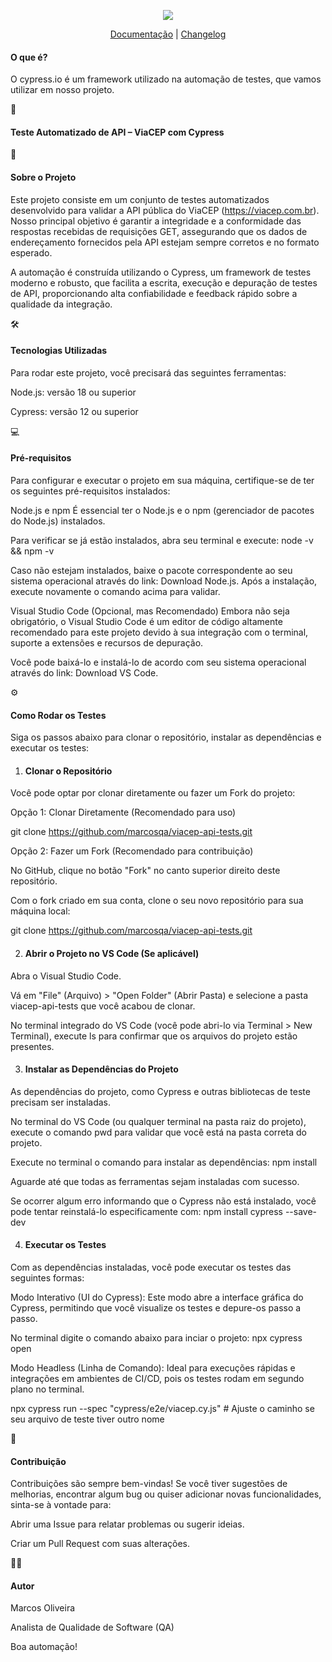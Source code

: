 ﻿<p align ="center">
  <img src="https://cloud.githubusercontent.com/assets/1268976/20607953/d7ae489c-b24a-11e6-9cc4-91c6c74c5e88.png"/>
</p>

<p align="center">
  <a href="https://on.cypress.io">Documentação</a> |
  <a href="https://on.cypress.io/changelog">Changelog</a>

<p>

<h4> O que é?</h4>

O cypress.io é um framework utilizado na automação de testes, que vamos utilizar em nosso projeto.

</p>

<p>

🚀 <h4>Teste Automatizado de API – ViaCEP com Cypress</h4>

📝 <h4>Sobre o Projeto</h4>
Este projeto consiste em um conjunto de testes automatizados desenvolvido para validar a API pública do ViaCEP (https://viacep.com.br). Nosso principal objetivo é garantir a integridade e a conformidade das respostas recebidas de requisições GET, assegurando que os dados de endereçamento fornecidos pela API estejam sempre corretos e no formato esperado.

A automação é construída utilizando o Cypress, um framework de testes moderno e robusto, que facilita a escrita, execução e depuração de testes de API, proporcionando alta confiabilidade e feedback rápido sobre a qualidade da integração.

🛠️ <h4>Tecnologias Utilizadas</h4>
Para rodar este projeto, você precisará das seguintes ferramentas:

Node.js: versão 18 ou superior

Cypress: versão 12 ou superior

💻 <h4>Pré-requisitos</h4>
Para configurar e executar o projeto em sua máquina, certifique-se de ter os seguintes pré-requisitos instalados:

Node.js e npm
É essencial ter o Node.js e o npm (gerenciador de pacotes do Node.js) instalados.

Para verificar se já estão instalados, abra seu terminal e execute:
node -v && npm -v

Caso não estejam instalados, baixe o pacote correspondente ao seu sistema operacional através do link: Download Node.js. Após a instalação, execute novamente o comando acima para validar.

Visual Studio Code (Opcional, mas Recomendado)
Embora não seja obrigatório, o Visual Studio Code é um editor de código altamente recomendado para este projeto devido à sua integração com o terminal, suporte a extensões e recursos de depuração.

Você pode baixá-lo e instalá-lo de acordo com seu sistema operacional através do link: Download VS Code.

⚙️ <h4>Como Rodar os Testes</h4>
Siga os passos abaixo para clonar o repositório, instalar as dependências e executar os testes:

1. <h4>Clonar o Repositório</h4>
Você pode optar por clonar diretamente ou fazer um Fork do projeto:

Opção 1: Clonar Diretamente (Recomendado para uso)

git clone https://github.com/marcosqa/viacep-api-tests.git

Opção 2: Fazer um Fork (Recomendado para contribuição)

No GitHub, clique no botão "Fork" no canto superior direito deste repositório.

Com o fork criado em sua conta, clone o seu novo repositório para sua máquina local:

git clone https://github.com/marcosqa/viacep-api-tests.git 

2. <h4>Abrir o Projeto no VS Code (Se aplicável)</h4>
Abra o Visual Studio Code.

Vá em "File" (Arquivo) > "Open Folder" (Abrir Pasta) e selecione a pasta viacep-api-tests
que você acabou de clonar.

No terminal integrado do VS Code (você pode abri-lo via Terminal > New Terminal), execute ls para confirmar que os arquivos do projeto estão presentes.

3. <h4>Instalar as Dependências do Projeto</h4>
As dependências do projeto, como Cypress e outras bibliotecas de teste precisam ser instaladas.

No terminal do VS Code (ou qualquer terminal na pasta raiz do projeto), execute o comando pwd para validar que você está na pasta correta do projeto.

Execute no terminal o comando para instalar as dependências:
npm install

Aguarde até que todas as ferramentas sejam instaladas com sucesso.

Se ocorrer algum erro informando que o Cypress não está instalado, você pode tentar reinstalá-lo especificamente com:
npm install cypress --save-dev

4. <h4>Executar os Testes</h4>
Com as dependências instaladas, você pode executar os testes das seguintes formas:

Modo Interativo (UI do Cypress):
Este modo abre a interface gráfica do Cypress, permitindo que você visualize os testes e depure-os passo a passo.

No terminal digite o comando abaixo para inciar o projeto:
npx cypress open

Modo Headless (Linha de Comando):
Ideal para execuções rápidas e integrações em ambientes de CI/CD, pois os testes rodam em segundo plano no terminal.

npx cypress run --spec "cypress/e2e/viacep.cy.js" # Ajuste o caminho se seu arquivo de teste tiver outro nome

🤝 <h4>Contribuição</h4>
Contribuições são sempre bem-vindas! Se você tiver sugestões de melhorias, encontrar algum bug ou quiser adicionar novas funcionalidades, sinta-se à vontade para:

Abrir uma Issue para relatar problemas ou sugerir ideias.

Criar um Pull Request com suas alterações.

👨‍💻 <h4>Autor</h4>
Marcos Oliveira

Analista de Qualidade de Software (QA)

</p>

Boa automação!
